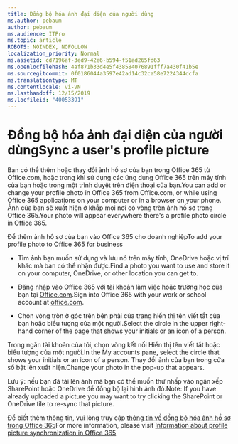 ```yaml
---
title: Đồng bộ hóa ảnh đại diện của người dùng
ms.author: pebaum
author: pebaum
ms.audience: ITPro
ms.topic: article
ROBOTS: NOINDEX, NOFOLLOW
localization_priority: Normal
ms.assetid: cd7196af-3ed9-42e6-b594-f51ad265fd63
ms.openlocfilehash: 4af871b33d4e5f438584076891fff7a430f41b5e
ms.sourcegitcommit: 0f0186044a3597e42ad14c32ca58e7224344dcfa
ms.translationtype: MT
ms.contentlocale: vi-VN
ms.lasthandoff: 12/15/2019
ms.locfileid: "40053391"
---
```

# <a name="sync-a-users-profile-picture"></a><span data-ttu-id="e14d3-102">Đồng bộ hóa ảnh đại diện của người dùng</span><span class="sxs-lookup"><span data-stu-id="e14d3-102">Sync a user's profile picture</span></span>

<span data-ttu-id="e14d3-103">Bạn có thể thêm hoặc thay đổi ảnh hồ sơ của bạn trong Office 365 từ Office.com, hoặc trong khi sử dụng các ứng dụng Office 365 trên máy tính của bạn hoặc trong một trình duyệt trên điện thoại của bạn.</span><span class="sxs-lookup"><span data-stu-id="e14d3-103">You can add or change your profile photo in Office 365 from Office.com, or while using Office 365 applications on your computer or in a browser on your phone.</span></span> <span data-ttu-id="e14d3-104">Ảnh của bạn sẽ xuất hiện ở khắp mọi nơi có vòng tròn ảnh hồ sơ trong Office 365.</span><span class="sxs-lookup"><span data-stu-id="e14d3-104">Your photo will appear everywhere there's a profile photo circle in Office 365.</span></span>

<span data-ttu-id="e14d3-105">Để thêm ảnh hồ sơ của bạn vào Office 365 cho doanh nghiệp</span><span class="sxs-lookup"><span data-stu-id="e14d3-105">To add your profile photo to Office 365 for business</span></span>

- <span data-ttu-id="e14d3-106">Tìm ảnh bạn muốn sử dụng và lưu nó trên máy tính, OneDrive hoặc vị trí khác mà bạn có thể nhận được.</span><span class="sxs-lookup"><span data-stu-id="e14d3-106">Find a photo you want to use and store it on your computer, OneDrive, or other location you can get to.</span></span>

- <span data-ttu-id="e14d3-107">Đăng nhập vào Office 365 với tài khoản làm việc hoặc trường học của bạn tại [Office.com](http://www.office.com).</span><span class="sxs-lookup"><span data-stu-id="e14d3-107">Sign into Office 365 with your work or school account at [office.com](http://www.office.com).</span></span>

- <span data-ttu-id="e14d3-108">Chọn vòng tròn ở góc trên bên phải của trang hiển thị tên viết tắt của bạn hoặc biểu tượng của một người.</span><span class="sxs-lookup"><span data-stu-id="e14d3-108">Select the circle in the upper right-hand corner of the page that shows your initials or an icon of a person.</span></span>

<span data-ttu-id="e14d3-109">Trong ngăn tài khoản của tôi, chọn vòng kết nối Hiển thị tên viết tắt hoặc biểu tượng của một người.</span><span class="sxs-lookup"><span data-stu-id="e14d3-109">In the My accounts pane, select the circle that shows your initials or an icon of a person.</span></span> <span data-ttu-id="e14d3-110">Thay đổi ảnh của bạn trong cửa sổ bật lên xuất hiện.</span><span class="sxs-lookup"><span data-stu-id="e14d3-110">Change your photo in the pop-up that appears.</span></span>

<span data-ttu-id="e14d3-111">Lưu ý: nếu bạn đã tải lên ảnh mà bạn có thể muốn thử nhấp vào ngăn xếp SharePoint hoặc OneDrive để đồng bộ lại hình ảnh đó.</span><span class="sxs-lookup"><span data-stu-id="e14d3-111">Note: If you have already uploaded a picture you may want to try clicking the SharePoint or OneDrive tile to re-sync that picture.</span></span>

<span data-ttu-id="e14d3-112">Để biết thêm thông tin, vui lòng truy cập [thông tin về đồng bộ hóa ảnh hồ sơ trong Office 365](https://support.office.com/article/information-about-profile-picture-synchronization-in-office-365-20594d76-d054-4af4-a660-401133e3d48a)</span><span class="sxs-lookup"><span data-stu-id="e14d3-112">For more information, please visit [Information about profile picture synchronization in Office 365](https://support.office.com/article/information-about-profile-picture-synchronization-in-office-365-20594d76-d054-4af4-a660-401133e3d48a)</span></span>

